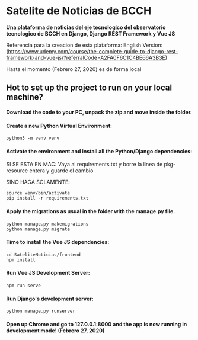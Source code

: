 # Satelite de Noticias de BCCH
**Una plataforma de noticias del eje tecnologico del observatorio tecnologico de BCCH en Django, Django REST Framework y Vue JS**

Referencia para la creacion de esta plataforma:
English Version:(https://www.udemy.com/course/the-complete-guide-to-django-rest-framework-and-vue-js/?referralCode=A2FA0F6C1C4BE66A3B3E)

Hasta el momento (Febrero 27, 2020) es de forma local 

## Hot to set up the project to run on your local machine?

#### Download the code to your PC, unpack the zip and move inside the folder.

#### Create a new Python Virtual Environment:
```
python3 -m venv venv
```

#### Activate the environment and install all the Python/Django dependencies:

SI SE ESTA EN MAC:
Vaya al requirements.txt y borre la linea de pkg-resource entera y guarde el cambio


SINO HAGA SOLAMENTE:
```
source venv/bin/activate
pip install -r requirements.txt
```

#### Apply the migrations as usual in the folder with the manage.py file.
```
python manage.py makemigrations
python manage.py migrate
```

#### Time to install the Vue JS dependencies:
```
cd SateliteNoticias/frontend
npm install
```

#### Run Vue JS Development Server:
```
npm run serve
```

#### Run Django's development server:
```
python manage.py runserver
```

#### Open up Chrome and go to 127.0.0.1:8000 and the app is now running in development mode! (Febrero 27, 2020)

